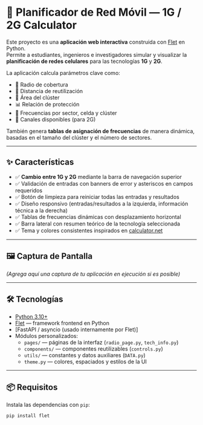 # 📡 Planificador de Red Móvil — 1G / 2G Calculator

Este proyecto es una **aplicación web interactiva** construida con [Flet](https://flet.dev) en Python.  
Permite a estudiantes, ingenieros e investigadores simular y visualizar la **planificación de redes celulares** para las tecnologías **1G** y **2G**.

La aplicación calcula parámetros clave como:

- 📍 Radio de cobertura  
- 🔄 Distancia de reutilización  
- 📐 Área del clúster  
- 📊 Relación de protección  
- 📶 Frecuencias por sector, celda y clúster  
- 📡 Canales disponibles (para 2G)  

También genera **tablas de asignación de frecuencias** de manera dinámica, basadas en el tamaño del clúster y el número de sectores.

---

## ✨ Características

- ✅ **Cambio entre 1G y 2G** mediante la barra de navegación superior  
- ✅ Validación de entradas con banners de error y asteriscos en campos requeridos  
- ✅ Botón de limpieza para reiniciar todas las entradas y resultados  
- ✅ Diseño responsivo (entradas/resultados a la izquierda, información técnica a la derecha)  
- ✅ Tablas de frecuencias dinámicas con desplazamiento horizontal  
- ✅ Barra lateral con resumen teórico de la tecnología seleccionada  
- ✅ Tema y colores consistentes inspirados en [calculator.net](https://www.calculator.net/area-calculator.html)  

---

## 🖼️ Captura de Pantalla

*(Agrega aquí una captura de tu aplicación en ejecución si es posible)*

---

## 🛠️ Tecnologías

- [Python 3.10+](https://www.python.org/)  
- [Flet](https://flet.dev) — framework frontend en Python  
- [FastAPI / asyncio (usado internamente por Flet)]  
- Módulos personalizados:
  - `pages/` — páginas de la interfaz (`radio_page.py`, `tech_info.py`)  
  - `components/` — componentes reutilizables (`controls.py`)  
  - `utils/` — constantes y datos auxiliares (`DATA.py`)  
  - `theme.py` — colores, espaciados y estilos de la UI  

---

## 📦 Requisitos

Instala las dependencias con `pip`:

```bash
pip install flet
